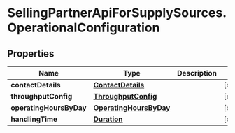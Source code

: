 # SellingPartnerApiForSupplySources.OperationalConfiguration

## Properties

Name | Type | Description | Notes
------------ | ------------- | ------------- | -------------
**contactDetails** | [**ContactDetails**](ContactDetails.md) |  | [optional] 
**throughputConfig** | [**ThroughputConfig**](ThroughputConfig.md) |  | [optional] 
**operatingHoursByDay** | [**OperatingHoursByDay**](OperatingHoursByDay.md) |  | [optional] 
**handlingTime** | [**Duration**](Duration.md) |  | [optional] 


